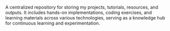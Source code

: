 A centralized repository for storing my projects, tutorials, resources, and outputs. It includes hands-on implementations, coding exercises, and learning materials across various technologies, serving as a knowledge hub for continuous learning and experimentation.
